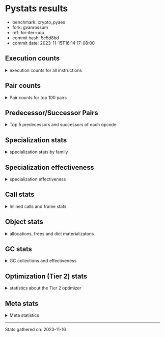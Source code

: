 
# Pystats results

- benchmark: crypto_pyaes
- fork: gvanrossum
- ref: for-iter-uop
- commit hash: 5c5d8bd
- commit date: 2023-11-15T16:14:17-08:00

## Execution counts

<details>
<summary> execution counts for all instructions </summary>

|Name | Count | Self | Cumulative | Miss ratio | 
|---|---:|---:|---:|---:|
| LOAD_FAST | 75,083,400 | 19.1% | 19.1% |  |
| BINARY_OP | 73,712,760 | 18.8% | 37.9% |  |
| BINARY_SUBSCR_LIST_INT | 54,107,240 | 13.8% | 51.7% |  |
| LOAD_CONST | 43,773,780 | 11.2% | 62.9% |  |
| LOAD_FAST_LOAD_FAST | 20,270,040 | 5.2% | 68.0% |  |
| BINARY_OP_ADD_INT | 13,812,160 | 3.5% | 71.6% |  |
| ENTER_EXECUTOR | 12,437,440 | 3.2% | 74.7% |  |
| LOAD_ATTR_NONDESCRIPTOR_WITH_VALUES | 11,978,320 | 3.1% | 77.8% |  |
| LOAD_ATTR_INSTANCE_VALUE | 11,058,080 | 2.8% | 80.6% |  |
| STORE_FAST | 8,991,040 | 2.3% | 82.9% |  |
| STORE_SUBSCR_LIST_INT | 8,527,700 | 2.2% | 85.1% |  |
| LOAD_GLOBAL_MODULE | 5,526,780 | 1.4% | 86.5% |  |
| LOAD_ATTR_METHOD_NO_DICT | 5,061,900 | 1.3% | 87.8% |  |
| PUSH_NULL | 4,142,400 | 1.1% | 88.8% |  |
| FOR_ITER_RANGE | 3,922,040 | 1.0% | 89.8% |  |
| CALL_LIST_APPEND | 3,681,200 | 0.9% | 90.8% |  |
| LOAD_GLOBAL_BUILTIN | 3,222,600 | 0.8% | 91.6% |  |
| RESUME_CHECK | 2,992,340 | 0.8% | 92.4% |  |
| POP_JUMP_IF_FALSE | 2,776,620 | 0.7% | 93.1% |  |
| RETURN_VALUE | 2,762,060 | 0.7% | 93.8% |  |
| CALL_PY_EXACT_ARGS | 2,761,720 | 0.7% | 94.5% |  |
| TO_BOOL | 2,071,460 | 0.5% | 95.0% |  |
| LOAD_ATTR_MODULE | 2,071,380 | 0.5% | 95.5% |  |
| CALL_METHOD_DESCRIPTOR_FAST | 2,070,700 | 0.5% | 96.1% |  |
| CALL_METHOD_DESCRIPTOR_NOARGS | 2,070,700 | 0.5% | 96.6% |  |
| CALL_TYPE_1 | 2,070,700 | 0.5% | 97.1% |  |
| SWAP | 1,159,960 | 0.3% | 97.4% |  |
| GET_ITER | 1,153,960 | 0.3% | 97.7% |  |
| CALL_BUILTIN_CLASS | 1,153,520 | 0.3% | 98.0% |  |
| CALL_LEN | 1,151,280 | 0.3% | 98.3% |  |
| LIST_APPEND | 922,580 | 0.2% | 98.5% |  |
| BUILD_LIST | 922,280 | 0.2% | 98.8% |  |
| COMPARE_OP_INT | 703,780 | 0.2% | 98.9% |  |
| COPY | 465,880 | 0.1% | 99.1% |  |
| BINARY_OP_SUBTRACT_INT | 464,660 | 0.1% | 99.2% |  |
| BINARY_OP_MULTIPLY_INT | 460,740 | 0.1% | 99.3% |  |
| LIST_EXTEND | 460,240 | 0.1% | 99.4% |  |
| POP_TOP | 460,000 | 0.1% | 99.5% |  |
| LOAD_FAST_AND_CLEAR | 231,040 | 0.1% | 99.6% |  |
| STORE_ATTR_INSTANCE_VALUE | 231,040 | 0.1% | 99.6% |  |
| BINARY_SLICE | 230,880 | 0.1% | 99.7% |  |
| RETURN_CONST | 230,720 | 0.1% | 99.8% |  |
| LOAD_ATTR_METHOD_WITH_VALUES | 230,700 | 0.1% | 99.8% |  |
| STORE_FAST_STORE_FAST | 230,560 | 0.1% | 99.9% |  |
| LOAD_ATTR_PROPERTY | 230,060 | 0.1% | 99.9% |  |
| UNPACK_SEQUENCE_LIST | 230,060 | 0.1% | 100.0% |  |
| JUMP_BACKWARD | 5,860 | 0.0% | 100.0% |  |
| CALL | 2,940 | 0.0% | 100.0% |  |
| LOAD_ATTR | 2,560 | 0.0% | 100.0% |  |
| BINARY_SUBSCR | 2,160 | 0.0% | 100.0% |  |
| LOAD_GLOBAL | 1,960 | 0.0% | 100.0% |  |
| EXTENDED_ARG | 1,600 | 0.0% | 100.0% |  |
| JUMP_FORWARD | 1,600 | 0.0% | 100.0% |  |
| FOR_ITER | 1,100 | 0.0% | 100.0% |  |
| COMPARE_OP | 540 | 0.0% | 100.0% |  |
| STORE_FAST_LOAD_FAST | 460 | 0.0% | 100.0% |  |
| UNPACK_SEQUENCE_TWO_TUPLE | 460 | 0.0% | 100.0% |  |
| STORE_SUBSCR | 400 | 0.0% | 100.0% |  |
| BINARY_SUBSCR_TUPLE_INT | 380 | 0.0% | 100.0% |  |
| CALL_BUILTIN_FAST | 380 | 0.0% | 100.0% |  |
| INTERPRETER_EXIT | 360 | 0.0% | 100.0% |  |
| STORE_ATTR | 320 | 0.0% | 100.0% |  |
| RESUME | 300 | 0.0% | 100.0% |  |
| LOAD_DEREF | 240 | 0.0% | 100.0% |  |
| CALL_FUNCTION_EX | 160 | 0.0% | 100.0% |  |
| CONTAINS_OP | 160 | 0.0% | 100.0% |  |
| POP_JUMP_IF_NOT_NONE | 160 | 0.0% | 100.0% |  |
| EXIT_INIT_CHECK | 140 | 0.0% | 100.0% |  |
| BINARY_SUBSCR_DICT | 140 | 0.0% | 100.0% |  |
| CALL_ALLOC_AND_ENTER_INIT | 140 | 0.0% | 100.0% |  |
| CALL_ISINSTANCE | 140 | 0.0% | 100.0% |  |
| TO_BOOL_BOOL | 140 | 0.0% | 100.0% |  |
| NOP | 80 | 0.0% | 100.0% |  |
| CALL_INTRINSIC_1 | 80 | 0.0% | 100.0% |  |
| COPY_FREE_VARS | 80 | 0.0% | 100.0% |  |
| LOAD_FAST_CHECK | 80 | 0.0% | 100.0% |  |
| UNPACK_SEQUENCE | 80 | 0.0% | 100.0% |  |
| BINARY_OP_SUBTRACT_FLOAT | 60 | 0.0% | 100.0% |  |


</details>

## Pair counts

<details>
<summary> Pair counts for top 100 pairs </summary>

|Pair | Count | Self | Cumulative | 
|---|---:|---:|---:|
| LOAD_CONST BINARY_OP | 37,540,080 | 9.6% | 9.6% |
| BINARY_OP BINARY_SUBSCR_LIST_INT | 33,376,940 | 8.5% | 18.1% |
| BINARY_SUBSCR_LIST_INT BINARY_OP | 26,241,240 | 6.7% | 24.8% |
| LOAD_FAST BINARY_SUBSCR_LIST_INT | 18,185,480 | 4.6% | 29.4% |
| BINARY_OP LOAD_FAST | 17,499,640 | 4.5% | 33.9% |
| BINARY_SUBSCR_LIST_INT LOAD_CONST | 14,960,820 | 3.8% | 37.7% |
| BINARY_OP_ADD_INT LOAD_CONST | 13,345,440 | 3.4% | 41.1% |
| LOAD_FAST BINARY_OP_ADD_INT | 13,345,180 | 3.4% | 44.5% |
| BINARY_SUBSCR_LIST_INT LOAD_FAST | 12,671,940 | 3.2% | 47.7% |
| LOAD_FAST LOAD_ATTR_NONDESCRIPTOR_WITH_VALUES | 11,973,880 | 3.1% | 50.8% |
| LOAD_ATTR_NONDESCRIPTOR_WITH_VALUES LOAD_FAST_LOAD_FAST | 11,965,860 | 3.1% | 53.8% |
| LOAD_FAST_LOAD_FAST LOAD_FAST | 11,505,480 | 2.9% | 56.7% |
| LOAD_FAST LOAD_ATTR_INSTANCE_VALUE | 10,367,060 | 2.6% | 59.4% |
| LOAD_ATTR_INSTANCE_VALUE LOAD_FAST | 8,983,860 | 2.3% | 61.7% |
| STORE_SUBSCR_LIST_INT ENTER_EXECUTOR | 8,289,960 | 2.1% | 63.8% |
| BINARY_OP LOAD_FAST_LOAD_FAST | 8,282,880 | 2.1% | 65.9% |
| LOAD_FAST_LOAD_FAST STORE_SUBSCR_LIST_INT | 8,282,840 | 2.1% | 68.0% |
| BINARY_OP LOAD_CONST | 7,600,740 | 1.9% | 70.0% |
| ENTER_EXECUTOR BINARY_OP | 6,213,040 | 1.6% | 71.5% |
| LOAD_ATTR_METHOD_NO_DICT LOAD_FAST | 5,061,900 | 1.3% | 72.8% |
| PUSH_NULL LOAD_FAST | 4,141,600 | 1.1% | 73.9% |
| LOAD_FAST LOAD_CONST | 3,248,820 | 0.8% | 74.7% |
| STORE_FAST LOAD_GLOBAL_MODULE | 3,222,680 | 0.8% | 75.5% |
| LOAD_GLOBAL_BUILTIN LOAD_FAST | 3,222,320 | 0.8% | 76.4% |
| STORE_FAST LOAD_FAST | 2,998,820 | 0.8% | 77.1% |
| BINARY_OP CALL_LIST_APPEND | 2,991,120 | 0.8% | 77.9% |
| LOAD_FAST LOAD_ATTR_METHOD_NO_DICT | 2,991,120 | 0.8% | 78.6% |
| ENTER_EXECUTOR FOR_ITER_RANGE | 2,764,280 | 0.7% | 79.3% |
| CALL_PY_EXACT_ARGS RESUME_CHECK | 2,761,720 | 0.7% | 80.0% |
| CALL_LIST_APPEND LOAD_FAST | 2,760,900 | 0.7% | 80.8% |
| BINARY_OP BINARY_OP | 2,566,480 | 0.7% | 81.4% |
| RESUME_CHECK LOAD_GLOBAL_BUILTIN | 2,301,240 | 0.6% | 82.0% |
| LOAD_ATTR_MODULE PUSH_NULL | 2,071,380 | 0.5% | 82.5% |
| POP_JUMP_IF_FALSE LOAD_FAST | 2,071,280 | 0.5% | 83.0% |
| LOAD_GLOBAL_MODULE LOAD_ATTR_MODULE | 2,071,240 | 0.5% | 83.6% |
| RETURN_VALUE STORE_FAST | 2,071,040 | 0.5% | 84.1% |
| LOAD_FAST CALL_PY_EXACT_ARGS | 2,071,000 | 0.5% | 84.6% |
| TO_BOOL POP_JUMP_IF_FALSE | 2,070,740 | 0.5% | 85.2% |
| LOAD_FAST PUSH_NULL | 2,070,720 | 0.5% | 85.7% |
| LOAD_FAST TO_BOOL | 2,070,720 | 0.5% | 86.2% |
| FOR_ITER_RANGE LOAD_GLOBAL_MODULE | 2,070,720 | 0.5% | 86.7% |
| CALL_METHOD_DESCRIPTOR_FAST STORE_FAST | 2,070,700 | 0.5% | 87.3% |
| CALL_METHOD_DESCRIPTOR_NOARGS RETURN_VALUE | 2,070,700 | 0.5% | 87.8% |
| CALL_TYPE_1 STORE_FAST | 2,070,700 | 0.5% | 88.3% |
| LOAD_FAST CALL_METHOD_DESCRIPTOR_FAST | 2,070,680 | 0.5% | 88.9% |
| LOAD_FAST CALL_METHOD_DESCRIPTOR_NOARGS | 2,070,680 | 0.5% | 89.4% |
| LOAD_FAST CALL_TYPE_1 | 2,070,680 | 0.5% | 89.9% |
| LOAD_GLOBAL_MODULE LOAD_ATTR_METHOD_NO_DICT | 2,070,680 | 0.5% | 90.4% |
| STORE_FAST ENTER_EXECUTOR | 2,070,380 | 0.5% | 91.0% |
| LOAD_CONST BINARY_SUBSCR_LIST_INT | 1,841,400 | 0.5% | 91.4% |
| ENTER_EXECUTOR LOAD_FAST | 1,840,340 | 0.5% | 91.9% |
| FOR_ITER_RANGE STORE_FAST | 1,386,800 | 0.4% | 92.3% |
| CALL_BUILTIN_CLASS GET_ITER | 1,153,460 | 0.3% | 92.6% |
| LOAD_GLOBAL_MODULE LOAD_CONST | 923,120 | 0.2% | 92.8% |
| GET_ITER FOR_ITER_RANGE | 922,880 | 0.2% | 93.0% |
| BINARY_OP LIST_APPEND | 922,180 | 0.2% | 93.3% |
| LOAD_CONST LOAD_CONST | 921,400 | 0.2% | 93.5% |
| LOAD_FAST BINARY_OP | 921,140 | 0.2% | 93.7% |
| LOAD_CONST CALL_BUILTIN_CLASS | 921,120 | 0.2% | 94.0% |
| LIST_APPEND ENTER_EXECUTOR | 920,540 | 0.2% | 94.2% |
| LOAD_ATTR_INSTANCE_VALUE LOAD_CONST | 920,300 | 0.2% | 94.4% |
| CALL_LIST_APPEND ENTER_EXECUTOR | 919,980 | 0.2% | 94.7% |
| COMPARE_OP_INT POP_JUMP_IF_FALSE | 703,640 | 0.2% | 94.8% |
| LOAD_CONST LOAD_FAST | 693,440 | 0.2% | 95.0% |
| CALL_LEN LOAD_CONST | 690,740 | 0.2% | 95.2% |
| LOAD_ATTR_INSTANCE_VALUE CALL_LEN | 690,240 | 0.2% | 95.4% |
| ENTER_EXECUTOR CALL_LIST_APPEND | 690,000 | 0.2% | 95.6% |
| ENTER_EXECUTOR LOAD_ATTR_INSTANCE_VALUE | 690,000 | 0.2% | 95.7% |
| LOAD_CONST BINARY_OP_ADD_INT | 466,680 | 0.1% | 95.8% |
| LOAD_FAST_LOAD_FAST BINARY_SUBSCR_LIST_INT | 465,340 | 0.1% | 96.0% |
| LOAD_CONST BINARY_OP_SUBTRACT_INT | 462,300 | 0.1% | 96.1% |
| LOAD_CONST COMPARE_OP_INT | 461,960 | 0.1% | 96.2% |
| BUILD_LIST LOAD_CONST | 461,080 | 0.1% | 96.3% |
| LOAD_FAST CALL_LEN | 460,800 | 0.1% | 96.4% |
| BINARY_OP_MULTIPLY_INT LOAD_CONST | 460,600 | 0.1% | 96.6% |
| LOAD_FAST BINARY_OP_MULTIPLY_INT | 460,560 | 0.1% | 96.7% |
| RESUME_CHECK LOAD_FAST | 460,420 | 0.1% | 96.8% |
| LOAD_CONST LIST_EXTEND | 460,160 | 0.1% | 96.9% |
| STORE_FAST BUILD_LIST | 460,160 | 0.1% | 97.0% |
| POP_JUMP_IF_FALSE ENTER_EXECUTOR | 234,040 | 0.1% | 97.1% |
| STORE_SUBSCR_LIST_INT LOAD_FAST | 233,860 | 0.1% | 97.1% |
| SWAP SWAP | 233,820 | 0.1% | 97.2% |
| SWAP STORE_SUBSCR_LIST_INT | 233,700 | 0.1% | 97.3% |
| BINARY_OP SWAP | 233,520 | 0.1% | 97.3% |
| COPY COPY | 232,700 | 0.1% | 97.4% |
| COPY BINARY_SUBSCR_LIST_INT | 232,580 | 0.1% | 97.4% |
| LOAD_FAST CALL_BUILTIN_CLASS | 231,880 | 0.1% | 97.5% |
| BINARY_SUBSCR_LIST_INT STORE_FAST | 231,440 | 0.1% | 97.6% |
| LOAD_GLOBAL_MODULE LOAD_FAST | 231,000 | 0.1% | 97.6% |
| GET_ITER LOAD_FAST_AND_CLEAR | 230,880 | 0.1% | 97.7% |
| BUILD_LIST SWAP | 230,880 | 0.1% | 97.7% |
| LOAD_FAST COPY | 230,880 | 0.1% | 97.8% |
| LOAD_FAST_AND_CLEAR SWAP | 230,880 | 0.1% | 97.9% |
| SWAP BUILD_LIST | 230,880 | 0.1% | 97.9% |
| BINARY_OP_ADD_INT BINARY_SLICE | 230,680 | 0.1% | 98.0% |
| SWAP FOR_ITER_RANGE | 230,620 | 0.1% | 98.0% |
| STORE_FAST STORE_FAST | 230,560 | 0.1% | 98.1% |
| LOAD_ATTR_INSTANCE_VALUE LOAD_ATTR_METHOD_WITH_VALUES | 230,480 | 0.1% | 98.1% |
| RETURN_VALUE LOAD_FAST | 230,460 | 0.1% | 98.2% |
| RESUME_CHECK LOAD_GLOBAL_MODULE | 230,400 | 0.1% | 98.3% |


</details>

## Predecessor/Successor Pairs

<details>
<summary> Top 5 predecessors and successors of each opcode </summary>

### BINARY_SLICE

<details>
<summary> Successors and predecessors for BINARY_SLICE </summary>

|Predecessors | Count | Percentage | 
|---|---:|---:|
| BINARY_OP_ADD_INT | 230,680 | 99.9% |
| LOAD_CONST | 160 | 0.1% |
| BINARY_OP | 40 | 0.0% |

|Successors | Count | Percentage | 
|---|---:|---:|
| CALL_PY_EXACT_ARGS | 230,280 | 99.7% |
| CALL_BUILTIN_FAST | 360 | 0.2% |
| LOAD_FAST | 160 | 0.1% |
| CALL | 80 | 0.0% |


</details>

### CACHE

<details>
<summary> Successors and predecessors for CACHE </summary>

|Successors | Count | Percentage | 
|---|---:|---:|
| RESUME_CHECK | 280 | 77.8% |
| RESUME | 80 | 22.2% |


</details>

### BINARY_SUBSCR

<details>
<summary> Successors and predecessors for BINARY_SUBSCR </summary>

|Predecessors | Count | Percentage | 
|---|---:|---:|
| BINARY_OP | 1,040 | 48.1% |
| LOAD_FAST | 400 | 18.5% |
| LOAD_CONST | 240 | 11.1% |
| LOAD_FAST_LOAD_FAST | 240 | 11.1% |
| COPY | 120 | 5.6% |

|Successors | Count | Percentage | 
|---|---:|---:|
| BINARY_SUBSCR_LIST_INT | 1,040 | 48.1% |
| LOAD_FAST | 400 | 18.5% |
| LOAD_CONST | 340 | 15.7% |
| BINARY_OP | 220 | 10.2% |
| STORE_FAST | 80 | 3.7% |


</details>

### EXIT_INIT_CHECK

<details>
<summary> Successors and predecessors for EXIT_INIT_CHECK </summary>

|Predecessors | Count | Percentage | 
|---|---:|---:|
| RETURN_CONST | 140 | 100.0% |

|Successors | Count | Percentage | 
|---|---:|---:|
| RETURN_VALUE | 140 | 100.0% |


</details>

### GET_ITER

<details>
<summary> Successors and predecessors for GET_ITER </summary>

|Predecessors | Count | Percentage | 
|---|---:|---:|
| CALL_BUILTIN_CLASS | 1,153,460 | 100.0% |
| CALL | 420 | 0.0% |
| LOAD_FAST | 80 | 0.0% |

|Successors | Count | Percentage | 
|---|---:|---:|
| FOR_ITER_RANGE | 922,880 | 80.0% |
| LOAD_FAST_AND_CLEAR | 230,880 | 20.0% |
| FOR_ITER | 200 | 0.0% |


</details>

### INTERPRETER_EXIT

<details>
<summary> Successors and predecessors for INTERPRETER_EXIT </summary>

|Predecessors | Count | Percentage | 
|---|---:|---:|
| RETURN_CONST | 340 | 94.4% |
| RETURN_VALUE | 20 | 5.6% |


</details>

### NOP

<details>
<summary> Successors and predecessors for NOP </summary>

|Predecessors | Count | Percentage | 
|---|---:|---:|
| POP_TOP | 80 | 100.0% |

|Successors | Count | Percentage | 
|---|---:|---:|
| LOAD_DEREF | 80 | 100.0% |


</details>

### POP_TOP

<details>
<summary> Successors and predecessors for POP_TOP </summary>

|Predecessors | Count | Percentage | 
|---|---:|---:|
| RETURN_CONST | 230,240 | 50.1% |
| POP_JUMP_IF_FALSE | 229,600 | 49.9% |
| CALL | 160 | 0.0% |

|Successors | Count | Percentage | 
|---|---:|---:|
| LOAD_GLOBAL_BUILTIN | 230,040 | 50.0% |
| RETURN_CONST | 229,600 | 49.9% |
| LOAD_FAST | 220 | 0.0% |
| NOP | 80 | 0.0% |
| LOAD_GLOBAL | 40 | 0.0% |


</details>

### PUSH_NULL

<details>
<summary> Successors and predecessors for PUSH_NULL </summary>

|Predecessors | Count | Percentage | 
|---|---:|---:|
| LOAD_ATTR_MODULE | 2,071,380 | 50.0% |
| LOAD_FAST | 2,070,720 | 50.0% |
| LOAD_DEREF | 160 | 0.0% |
| LOAD_ATTR | 140 | 0.0% |

|Successors | Count | Percentage | 
|---|---:|---:|
| LOAD_FAST | 4,141,600 | 100.0% |
| LOAD_CONST | 400 | 0.0% |
| CALL | 240 | 0.0% |
| LOAD_GLOBAL | 80 | 0.0% |
| LOAD_GLOBAL_MODULE | 80 | 0.0% |


</details>

### RETURN_VALUE

<details>
<summary> Successors and predecessors for RETURN_VALUE </summary>

|Predecessors | Count | Percentage | 
|---|---:|---:|
| CALL_METHOD_DESCRIPTOR_NOARGS | 2,070,700 | 75.0% |
| BINARY_OP | 230,320 | 8.3% |
| LOAD_FAST | 230,320 | 8.3% |
| LOAD_ATTR_INSTANCE_VALUE | 230,060 | 8.3% |
| RETURN_VALUE | 320 | 0.0% |

|Successors | Count | Percentage | 
|---|---:|---:|
| STORE_FAST | 2,071,040 | 75.0% |
| LOAD_FAST | 230,460 | 8.3% |
| BINARY_OP | 230,080 | 8.3% |
| CALL_PY_EXACT_ARGS | 230,040 | 8.3% |
| RETURN_VALUE | 320 | 0.0% |


</details>

### STORE_SUBSCR

<details>
<summary> Successors and predecessors for STORE_SUBSCR </summary>

|Predecessors | Count | Percentage | 
|---|---:|---:|
| BINARY_OP | 160 | 40.0% |
| SWAP | 120 | 30.0% |
| LOAD_FAST | 80 | 20.0% |
| LOAD_FAST_LOAD_FAST | 40 | 10.0% |

|Successors | Count | Percentage | 
|---|---:|---:|
| STORE_SUBSCR_LIST_INT | 200 | 50.0% |
| JUMP_BACKWARD | 100 | 25.0% |
| LOAD_FAST | 60 | 15.0% |
| LOAD_FAST_LOAD_FAST | 40 | 10.0% |


</details>

### TO_BOOL

<details>
<summary> Successors and predecessors for TO_BOOL </summary>

|Predecessors | Count | Percentage | 
|---|---:|---:|
| LOAD_FAST | 2,070,720 | 100.0% |
| TO_BOOL | 700 | 0.0% |
| CALL | 20 | 0.0% |
| CALL_ISINSTANCE | 20 | 0.0% |

|Successors | Count | Percentage | 
|---|---:|---:|
| POP_JUMP_IF_FALSE | 2,070,740 | 100.0% |
| TO_BOOL | 700 | 0.0% |
| TO_BOOL_BOOL | 20 | 0.0% |


</details>

### BINARY_OP

<details>
<summary> Successors and predecessors for BINARY_OP </summary>

|Predecessors | Count | Percentage | 
|---|---:|---:|
| LOAD_CONST | 37,540,080 | 50.9% |
| BINARY_SUBSCR_LIST_INT | 26,241,240 | 35.6% |
| ENTER_EXECUTOR | 6,213,040 | 8.4% |
| BINARY_OP | 2,566,480 | 3.5% |
| LOAD_FAST | 921,140 | 1.2% |

|Successors | Count | Percentage | 
|---|---:|---:|
| BINARY_SUBSCR_LIST_INT | 33,376,940 | 45.3% |
| LOAD_FAST | 17,499,640 | 23.7% |
| LOAD_FAST_LOAD_FAST | 8,282,880 | 11.2% |
| LOAD_CONST | 7,600,740 | 10.3% |
| CALL_LIST_APPEND | 2,991,120 | 4.1% |


</details>

### BUILD_LIST

<details>
<summary> Successors and predecessors for BUILD_LIST </summary>

|Predecessors | Count | Percentage | 
|---|---:|---:|
| STORE_FAST | 460,160 | 49.9% |
| SWAP | 230,880 | 25.0% |
| FOR_ITER_RANGE | 230,080 | 24.9% |
| LOAD_CONST | 920 | 0.1% |
| STORE_ATTR_INSTANCE_VALUE | 140 | 0.0% |

|Successors | Count | Percentage | 
|---|---:|---:|
| LOAD_CONST | 461,080 | 50.0% |
| SWAP | 230,880 | 25.0% |
| STORE_FAST | 230,080 | 24.9% |
| LOAD_FAST | 160 | 0.0% |
| LOAD_DEREF | 80 | 0.0% |


</details>

### CALL

<details>
<summary> Successors and predecessors for CALL </summary>

|Predecessors | Count | Percentage | 
|---|---:|---:|
| LOAD_FAST | 1,040 | 35.4% |
| LOAD_CONST | 280 | 9.5% |
| LOAD_GLOBAL_MODULE | 280 | 9.5% |
| PUSH_NULL | 240 | 8.2% |
| CALL | 220 | 7.5% |

|Successors | Count | Percentage | 
|---|---:|---:|
| STORE_FAST | 460 | 15.6% |
| GET_ITER | 420 | 14.3% |
| CALL_BUILTIN_CLASS | 280 | 9.5% |
| CALL_LEN | 240 | 8.2% |
| CALL | 220 | 7.5% |


</details>

### CALL_FUNCTION_EX

<details>
<summary> Successors and predecessors for CALL_FUNCTION_EX </summary>

|Predecessors | Count | Percentage | 
|---|---:|---:|
| CALL_INTRINSIC_1 | 80 | 50.0% |
| LOAD_FAST | 80 | 50.0% |

|Successors | Count | Percentage | 
|---|---:|---:|
| COPY_FREE_VARS | 80 | 50.0% |
| RESUME_CHECK | 60 | 37.5% |
| RESUME | 20 | 12.5% |


</details>

### CALL_INTRINSIC_1

<details>
<summary> Successors and predecessors for CALL_INTRINSIC_1 </summary>

|Predecessors | Count | Percentage | 
|---|---:|---:|
| LIST_EXTEND | 80 | 100.0% |

|Successors | Count | Percentage | 
|---|---:|---:|
| CALL_FUNCTION_EX | 80 | 100.0% |


</details>

### COMPARE_OP

<details>
<summary> Successors and predecessors for COMPARE_OP </summary>

|Predecessors | Count | Percentage | 
|---|---:|---:|
| LOAD_FAST_LOAD_FAST | 240 | 44.4% |
| LOAD_CONST | 120 | 22.2% |
| LOAD_GLOBAL_MODULE | 60 | 11.1% |
| CALL | 40 | 7.4% |
| CALL_LEN | 40 | 7.4% |

|Successors | Count | Percentage | 
|---|---:|---:|
| POP_JUMP_IF_FALSE | 280 | 51.9% |
| COMPARE_OP_INT | 220 | 40.7% |
| COMPARE_OP | 20 | 3.7% |
| EXTENDED_ARG | 20 | 3.7% |


</details>

### CONTAINS_OP

<details>
<summary> Successors and predecessors for CONTAINS_OP </summary>

|Predecessors | Count | Percentage | 
|---|---:|---:|
| LOAD_CONST | 160 | 100.0% |

|Successors | Count | Percentage | 
|---|---:|---:|
| POP_JUMP_IF_FALSE | 160 | 100.0% |


</details>

### COPY

<details>
<summary> Successors and predecessors for COPY </summary>

|Predecessors | Count | Percentage | 
|---|---:|---:|
| COPY | 232,700 | 49.9% |
| LOAD_FAST | 230,880 | 49.6% |
| LOAD_FAST_LOAD_FAST | 1,820 | 0.4% |
| LOAD_CONST | 480 | 0.1% |

|Successors | Count | Percentage | 
|---|---:|---:|
| COPY | 232,700 | 49.9% |
| BINARY_SUBSCR_LIST_INT | 232,580 | 49.9% |
| LOAD_ATTR_INSTANCE_VALUE | 440 | 0.1% |
| BINARY_SUBSCR | 120 | 0.0% |
| LOAD_ATTR | 40 | 0.0% |


</details>

### COPY_FREE_VARS

<details>
<summary> Successors and predecessors for COPY_FREE_VARS </summary>

|Predecessors | Count | Percentage | 
|---|---:|---:|
| CALL_FUNCTION_EX | 80 | 100.0% |

|Successors | Count | Percentage | 
|---|---:|---:|
| RESUME_CHECK | 60 | 75.0% |
| RESUME | 20 | 25.0% |


</details>

### ENTER_EXECUTOR

<details>
<summary> Successors and predecessors for ENTER_EXECUTOR </summary>

|Predecessors | Count | Percentage | 
|---|---:|---:|
| STORE_SUBSCR_LIST_INT | 8,289,960 | 66.7% |
| STORE_FAST | 2,070,380 | 16.6% |
| LIST_APPEND | 920,540 | 7.4% |
| CALL_LIST_APPEND | 919,980 | 7.4% |
| POP_JUMP_IF_FALSE | 234,040 | 1.9% |

|Successors | Count | Percentage | 
|---|---:|---:|
| BINARY_OP | 6,213,040 | 50.0% |
| FOR_ITER_RANGE | 2,764,280 | 22.2% |
| LOAD_FAST | 1,840,340 | 14.8% |
| CALL_LIST_APPEND | 690,000 | 5.5% |
| LOAD_ATTR_INSTANCE_VALUE | 690,000 | 5.5% |


</details>

### EXTENDED_ARG

<details>
<summary> Successors and predecessors for EXTENDED_ARG </summary>

|Predecessors | Count | Percentage | 
|---|---:|---:|
| POP_JUMP_IF_FALSE | 1,440 | 90.0% |
| COMPARE_OP_INT | 140 | 8.8% |
| COMPARE_OP | 20 | 1.2% |

|Successors | Count | Percentage | 
|---|---:|---:|
| ENTER_EXECUTOR | 1,100 | 68.8% |
| JUMP_BACKWARD | 340 | 21.2% |
| POP_JUMP_IF_FALSE | 160 | 10.0% |


</details>

### FOR_ITER

<details>
<summary> Successors and predecessors for FOR_ITER </summary>

|Predecessors | Count | Percentage | 
|---|---:|---:|
| JUMP_BACKWARD | 580 | 52.7% |
| SWAP | 260 | 23.6% |
| GET_ITER | 200 | 18.2% |
| FOR_ITER | 60 | 5.5% |

|Successors | Count | Percentage | 
|---|---:|---:|
| UNPACK_SEQUENCE_TWO_TUPLE | 440 | 40.0% |
| FOR_ITER_RANGE | 280 | 25.5% |
| STORE_FAST | 260 | 23.6% |
| FOR_ITER | 60 | 5.5% |
| UNPACK_SEQUENCE | 40 | 3.6% |


</details>

### JUMP_BACKWARD

<details>
<summary> Successors and predecessors for JUMP_BACKWARD </summary>

|Predecessors | Count | Percentage | 
|---|---:|---:|
| LIST_APPEND | 2,040 | 34.8% |
| STORE_SUBSCR_LIST_INT | 1,600 | 27.3% |
| POP_JUMP_IF_FALSE | 680 | 11.6% |
| STORE_FAST | 420 | 7.2% |
| EXTENDED_ARG | 340 | 5.8% |

|Successors | Count | Percentage | 
|---|---:|---:|
| FOR_ITER_RANGE | 3,980 | 67.9% |
| LOAD_FAST_LOAD_FAST | 640 | 10.9% |
| FOR_ITER | 580 | 9.9% |
| ENTER_EXECUTOR | 340 | 5.8% |
| LOAD_FAST | 320 | 5.5% |


</details>

### JUMP_FORWARD

<details>
<summary> Successors and predecessors for JUMP_FORWARD </summary>

|Predecessors | Count | Percentage | 
|---|---:|---:|
| FOR_ITER_RANGE | 1,600 | 100.0% |

|Successors | Count | Percentage | 
|---|---:|---:|
| LOAD_CONST | 1,600 | 100.0% |


</details>

### LIST_APPEND

<details>
<summary> Successors and predecessors for LIST_APPEND </summary>

|Predecessors | Count | Percentage | 
|---|---:|---:|
| BINARY_OP | 922,180 | 100.0% |
| BINARY_SUBSCR_TUPLE_INT | 380 | 0.0% |
| BINARY_SUBSCR | 20 | 0.0% |

|Successors | Count | Percentage | 
|---|---:|---:|
| ENTER_EXECUTOR | 920,540 | 99.8% |
| JUMP_BACKWARD | 2,040 | 0.2% |


</details>

### LIST_EXTEND

<details>
<summary> Successors and predecessors for LIST_EXTEND </summary>

|Predecessors | Count | Percentage | 
|---|---:|---:|
| LOAD_CONST | 460,160 | 100.0% |
| LOAD_DEREF | 80 | 0.0% |

|Successors | Count | Percentage | 
|---|---:|---:|
| STORE_FAST | 230,080 | 50.0% |
| UNPACK_SEQUENCE_LIST | 230,040 | 50.0% |
| CALL_INTRINSIC_1 | 80 | 0.0% |
| UNPACK_SEQUENCE | 40 | 0.0% |


</details>

### LOAD_ATTR

<details>
<summary> Successors and predecessors for LOAD_ATTR </summary>

|Predecessors | Count | Percentage | 
|---|---:|---:|
| LOAD_FAST | 1,840 | 71.9% |
| LOAD_GLOBAL_MODULE | 300 | 11.7% |
| LOAD_GLOBAL | 180 | 7.0% |
| LOAD_ATTR | 100 | 3.9% |
| LOAD_ATTR_INSTANCE_VALUE | 60 | 2.3% |

|Successors | Count | Percentage | 
|---|---:|---:|
| LOAD_FAST | 540 | 21.1% |
| LOAD_ATTR_INSTANCE_VALUE | 460 | 18.0% |
| LOAD_FAST_LOAD_FAST | 360 | 14.1% |
| LOAD_ATTR_NONDESCRIPTOR_WITH_VALUES | 360 | 14.1% |
| PUSH_NULL | 140 | 5.5% |


</details>

### LOAD_CONST

<details>
<summary> Successors and predecessors for LOAD_CONST </summary>

|Predecessors | Count | Percentage | 
|---|---:|---:|
| BINARY_SUBSCR_LIST_INT | 14,960,820 | 34.2% |
| BINARY_OP_ADD_INT | 13,345,440 | 30.5% |
| BINARY_OP | 7,600,740 | 17.4% |
| LOAD_FAST | 3,248,820 | 7.4% |
| LOAD_GLOBAL_MODULE | 923,120 | 2.1% |

|Successors | Count | Percentage | 
|---|---:|---:|
| BINARY_OP | 37,540,080 | 85.8% |
| BINARY_SUBSCR_LIST_INT | 1,841,400 | 4.2% |
| LOAD_CONST | 921,400 | 2.1% |
| CALL_BUILTIN_CLASS | 921,120 | 2.1% |
| LOAD_FAST | 693,440 | 1.6% |


</details>

### LOAD_DEREF

<details>
<summary> Successors and predecessors for LOAD_DEREF </summary>

|Predecessors | Count | Percentage | 
|---|---:|---:|
| NOP | 80 | 33.3% |
| BUILD_LIST | 80 | 33.3% |
| RESUME_CHECK | 60 | 25.0% |
| RESUME | 20 | 8.3% |

|Successors | Count | Percentage | 
|---|---:|---:|
| PUSH_NULL | 160 | 66.7% |
| LIST_EXTEND | 80 | 33.3% |


</details>

### LOAD_FAST

<details>
<summary> Successors and predecessors for LOAD_FAST </summary>

|Predecessors | Count | Percentage | 
|---|---:|---:|
| BINARY_OP | 17,499,640 | 23.3% |
| BINARY_SUBSCR_LIST_INT | 12,671,940 | 16.9% |
| LOAD_FAST_LOAD_FAST | 11,505,480 | 15.3% |
| LOAD_ATTR_INSTANCE_VALUE | 8,983,860 | 12.0% |
| LOAD_ATTR_METHOD_NO_DICT | 5,061,900 | 6.7% |

|Successors | Count | Percentage | 
|---|---:|---:|
| BINARY_SUBSCR_LIST_INT | 18,185,480 | 24.2% |
| BINARY_OP_ADD_INT | 13,345,180 | 17.8% |
| LOAD_ATTR_NONDESCRIPTOR_WITH_VALUES | 11,973,880 | 15.9% |
| LOAD_ATTR_INSTANCE_VALUE | 10,367,060 | 13.8% |
| LOAD_CONST | 3,248,820 | 4.3% |


</details>

### LOAD_FAST_AND_CLEAR

<details>
<summary> Successors and predecessors for LOAD_FAST_AND_CLEAR </summary>

|Predecessors | Count | Percentage | 
|---|---:|---:|
| GET_ITER | 230,880 | 99.9% |
| LOAD_FAST_AND_CLEAR | 160 | 0.1% |

|Successors | Count | Percentage | 
|---|---:|---:|
| SWAP | 230,880 | 99.9% |
| LOAD_FAST_AND_CLEAR | 160 | 0.1% |


</details>

### LOAD_FAST_CHECK

<details>
<summary> Successors and predecessors for LOAD_FAST_CHECK </summary>

|Predecessors | Count | Percentage | 
|---|---:|---:|
| STORE_FAST | 80 | 100.0% |

|Successors | Count | Percentage | 
|---|---:|---:|
| LOAD_GLOBAL | 40 | 50.0% |
| LOAD_GLOBAL_MODULE | 40 | 50.0% |


</details>

### LOAD_FAST_LOAD_FAST

<details>
<summary> Successors and predecessors for LOAD_FAST_LOAD_FAST </summary>

|Predecessors | Count | Percentage | 
|---|---:|---:|
| LOAD_ATTR_NONDESCRIPTOR_WITH_VALUES | 11,965,860 | 59.0% |
| BINARY_OP | 8,282,880 | 40.9% |
| POP_JUMP_IF_FALSE | 6,780 | 0.0% |
| STORE_FAST | 6,060 | 0.0% |
| LOAD_ATTR_INSTANCE_VALUE | 2,280 | 0.0% |

|Successors | Count | Percentage | 
|---|---:|---:|
| LOAD_FAST | 11,505,480 | 56.8% |
| STORE_SUBSCR_LIST_INT | 8,282,840 | 40.9% |
| BINARY_SUBSCR_LIST_INT | 465,340 | 2.3% |
| COMPARE_OP_INT | 8,460 | 0.0% |
| LOAD_CONST | 4,620 | 0.0% |


</details>

### LOAD_GLOBAL

<details>
<summary> Successors and predecessors for LOAD_GLOBAL </summary>

|Predecessors | Count | Percentage | 
|---|---:|---:|
| STORE_FAST | 640 | 32.7% |
| RESUME | 220 | 11.2% |
| RESUME_CHECK | 220 | 11.2% |
| POP_JUMP_IF_FALSE | 160 | 8.2% |
| PUSH_NULL | 80 | 4.1% |

|Successors | Count | Percentage | 
|---|---:|---:|
| LOAD_GLOBAL_MODULE | 620 | 31.6% |
| LOAD_FAST | 440 | 22.4% |
| LOAD_GLOBAL_BUILTIN | 360 | 18.4% |
| LOAD_CONST | 200 | 10.2% |
| LOAD_ATTR | 180 | 9.2% |


</details>

### POP_JUMP_IF_FALSE

<details>
<summary> Successors and predecessors for POP_JUMP_IF_FALSE </summary>

|Predecessors | Count | Percentage | 
|---|---:|---:|
| TO_BOOL | 2,070,740 | 74.6% |
| COMPARE_OP_INT | 703,640 | 25.3% |
| ENTER_EXECUTOR | 1,500 | 0.1% |
| COMPARE_OP | 280 | 0.0% |
| CONTAINS_OP | 160 | 0.0% |

|Successors | Count | Percentage | 
|---|---:|---:|
| LOAD_FAST | 2,071,280 | 74.6% |
| ENTER_EXECUTOR | 234,040 | 8.4% |
| LOAD_GLOBAL_BUILTIN | 230,040 | 8.3% |
| POP_TOP | 229,600 | 8.3% |
| LOAD_FAST_LOAD_FAST | 6,780 | 0.2% |


</details>

### POP_JUMP_IF_NOT_NONE

<details>
<summary> Successors and predecessors for POP_JUMP_IF_NOT_NONE </summary>

|Predecessors | Count | Percentage | 
|---|---:|---:|
| LOAD_FAST | 160 | 100.0% |

|Successors | Count | Percentage | 
|---|---:|---:|
| LOAD_GLOBAL_MODULE | 120 | 75.0% |
| LOAD_GLOBAL | 40 | 25.0% |


</details>

### RETURN_CONST

<details>
<summary> Successors and predecessors for RETURN_CONST </summary>

|Predecessors | Count | Percentage | 
|---|---:|---:|
| POP_TOP | 229,600 | 99.5% |
| ENTER_EXECUTOR | 480 | 0.2% |
| STORE_ATTR_INSTANCE_VALUE | 420 | 0.2% |
| FOR_ITER_RANGE | 160 | 0.1% |
| STORE_ATTR | 60 | 0.0% |

|Successors | Count | Percentage | 
|---|---:|---:|
| POP_TOP | 230,240 | 99.8% |
| INTERPRETER_EXIT | 340 | 0.1% |
| EXIT_INIT_CHECK | 140 | 0.1% |


</details>

### STORE_ATTR

<details>
<summary> Successors and predecessors for STORE_ATTR </summary>

|Predecessors | Count | Percentage | 
|---|---:|---:|
| LOAD_FAST | 240 | 75.0% |
| LOAD_FAST_LOAD_FAST | 40 | 12.5% |
| SWAP | 40 | 12.5% |

|Successors | Count | Percentage | 
|---|---:|---:|
| STORE_ATTR_INSTANCE_VALUE | 160 | 50.0% |
| RETURN_CONST | 60 | 18.8% |
| LOAD_FAST | 40 | 12.5% |
| LOAD_GLOBAL | 40 | 12.5% |
| BUILD_LIST | 20 | 6.2% |


</details>

### STORE_FAST

<details>
<summary> Successors and predecessors for STORE_FAST </summary>

|Predecessors | Count | Percentage | 
|---|---:|---:|
| RETURN_VALUE | 2,071,040 | 23.0% |
| CALL_METHOD_DESCRIPTOR_FAST | 2,070,700 | 23.0% |
| CALL_TYPE_1 | 2,070,700 | 23.0% |
| FOR_ITER_RANGE | 1,386,800 | 15.4% |
| BINARY_SUBSCR_LIST_INT | 231,440 | 2.6% |

|Successors | Count | Percentage | 
|---|---:|---:|
| LOAD_GLOBAL_MODULE | 3,222,680 | 35.8% |
| LOAD_FAST | 2,998,820 | 33.4% |
| ENTER_EXECUTOR | 2,070,380 | 23.0% |
| BUILD_LIST | 460,160 | 5.1% |
| STORE_FAST | 230,560 | 2.6% |


</details>

### STORE_FAST_LOAD_FAST

<details>
<summary> Successors and predecessors for STORE_FAST_LOAD_FAST </summary>

|Predecessors | Count | Percentage | 
|---|---:|---:|
| FOR_ITER_RANGE | 440 | 95.7% |
| FOR_ITER | 20 | 4.3% |

|Successors | Count | Percentage | 
|---|---:|---:|
| LOAD_FAST | 460 | 100.0% |


</details>

### STORE_FAST_STORE_FAST

<details>
<summary> Successors and predecessors for STORE_FAST_STORE_FAST </summary>

|Predecessors | Count | Percentage | 
|---|---:|---:|
| UNPACK_SEQUENCE_LIST | 230,060 | 99.8% |
| UNPACK_SEQUENCE_TWO_TUPLE | 460 | 0.2% |
| UNPACK_SEQUENCE | 40 | 0.0% |

|Successors | Count | Percentage | 
|---|---:|---:|
| STORE_FAST | 230,080 | 99.8% |
| LOAD_FAST_LOAD_FAST | 480 | 0.2% |


</details>

### SWAP

<details>
<summary> Successors and predecessors for SWAP </summary>

|Predecessors | Count | Percentage | 
|---|---:|---:|
| SWAP | 233,820 | 20.2% |
| BINARY_OP | 233,520 | 20.1% |
| BUILD_LIST | 230,880 | 19.9% |
| LOAD_FAST_AND_CLEAR | 230,880 | 19.9% |
| BINARY_OP_ADD_INT | 230,380 | 19.9% |

|Successors | Count | Percentage | 
|---|---:|---:|
| SWAP | 233,820 | 20.2% |
| STORE_SUBSCR_LIST_INT | 233,700 | 20.1% |
| BUILD_LIST | 230,880 | 19.9% |
| FOR_ITER_RANGE | 230,620 | 19.9% |
| STORE_ATTR_INSTANCE_VALUE | 230,040 | 19.8% |


</details>

### UNPACK_SEQUENCE

<details>
<summary> Successors and predecessors for UNPACK_SEQUENCE </summary>

|Predecessors | Count | Percentage | 
|---|---:|---:|
| FOR_ITER | 40 | 50.0% |
| LIST_EXTEND | 40 | 50.0% |

|Successors | Count | Percentage | 
|---|---:|---:|
| STORE_FAST_STORE_FAST | 40 | 50.0% |
| UNPACK_SEQUENCE_LIST | 20 | 25.0% |
| UNPACK_SEQUENCE_TWO_TUPLE | 20 | 25.0% |


</details>

### RESUME

<details>
<summary> Successors and predecessors for RESUME </summary>

|Predecessors | Count | Percentage | 
|---|---:|---:|
| CALL | 180 | 60.0% |
| CACHE | 80 | 26.7% |
| CALL_FUNCTION_EX | 20 | 6.7% |
| COPY_FREE_VARS | 20 | 6.7% |

|Successors | Count | Percentage | 
|---|---:|---:|
| LOAD_GLOBAL | 220 | 73.3% |
| LOAD_FAST | 60 | 20.0% |
| LOAD_DEREF | 20 | 6.7% |


</details>

### BINARY_OP_ADD_INT

<details>
<summary> Successors and predecessors for BINARY_OP_ADD_INT </summary>

|Predecessors | Count | Percentage | 
|---|---:|---:|
| LOAD_FAST | 13,345,180 | 96.6% |
| LOAD_CONST | 466,680 | 3.4% |
| BINARY_OP | 300 | 0.0% |

|Successors | Count | Percentage | 
|---|---:|---:|
| LOAD_CONST | 13,345,440 | 96.6% |
| BINARY_SLICE | 230,680 | 1.7% |
| SWAP | 230,380 | 1.7% |
| STORE_FAST | 5,380 | 0.0% |
| CALL_BUILTIN_CLASS | 240 | 0.0% |


</details>

### BINARY_OP_MULTIPLY_INT

<details>
<summary> Successors and predecessors for BINARY_OP_MULTIPLY_INT </summary>

|Predecessors | Count | Percentage | 
|---|---:|---:|
| LOAD_FAST | 460,560 | 100.0% |
| LOAD_CONST | 120 | 0.0% |
| BINARY_OP | 60 | 0.0% |

|Successors | Count | Percentage | 
|---|---:|---:|
| LOAD_CONST | 460,600 | 100.0% |
| STORE_FAST | 140 | 0.0% |


</details>

### BINARY_OP_SUBTRACT_FLOAT

<details>
<summary> Successors and predecessors for BINARY_OP_SUBTRACT_FLOAT </summary>

|Predecessors | Count | Percentage | 
|---|---:|---:|
| LOAD_FAST | 40 | 66.7% |
| BINARY_OP | 20 | 33.3% |

|Successors | Count | Percentage | 
|---|---:|---:|
| STORE_FAST | 60 | 100.0% |


</details>

### BINARY_OP_SUBTRACT_INT

<details>
<summary> Successors and predecessors for BINARY_OP_SUBTRACT_INT </summary>

|Predecessors | Count | Percentage | 
|---|---:|---:|
| LOAD_CONST | 462,300 | 99.5% |
| BINARY_OP | 2,360 | 0.5% |

|Successors | Count | Percentage | 
|---|---:|---:|
| LOAD_CONST | 230,060 | 49.5% |
| STORE_FAST | 230,060 | 49.5% |
| BINARY_SUBSCR_LIST_INT | 4,460 | 1.0% |
| BINARY_SUBSCR | 80 | 0.0% |


</details>

### BINARY_SUBSCR_DICT

<details>
<summary> Successors and predecessors for BINARY_SUBSCR_DICT </summary>

|Predecessors | Count | Percentage | 
|---|---:|---:|
| CALL_LEN | 120 | 85.7% |
| BINARY_SUBSCR | 20 | 14.3% |

|Successors | Count | Percentage | 
|---|---:|---:|
| STORE_FAST | 140 | 100.0% |


</details>

### BINARY_SUBSCR_LIST_INT

<details>
<summary> Successors and predecessors for BINARY_SUBSCR_LIST_INT </summary>

|Predecessors | Count | Percentage | 
|---|---:|---:|
| BINARY_OP | 33,376,940 | 61.7% |
| LOAD_FAST | 18,185,480 | 33.6% |
| LOAD_CONST | 1,841,400 | 3.4% |
| LOAD_FAST_LOAD_FAST | 465,340 | 0.9% |
| COPY | 232,580 | 0.4% |

|Successors | Count | Percentage | 
|---|---:|---:|
| BINARY_OP | 26,241,240 | 48.5% |
| LOAD_CONST | 14,960,820 | 27.7% |
| LOAD_FAST | 12,671,940 | 23.4% |
| STORE_FAST | 231,440 | 0.4% |
| LOAD_FAST_LOAD_FAST | 1,800 | 0.0% |


</details>

### BINARY_SUBSCR_TUPLE_INT

<details>
<summary> Successors and predecessors for BINARY_SUBSCR_TUPLE_INT </summary>

|Predecessors | Count | Percentage | 
|---|---:|---:|
| LOAD_CONST | 360 | 94.7% |
| BINARY_SUBSCR | 20 | 5.3% |

|Successors | Count | Percentage | 
|---|---:|---:|
| LIST_APPEND | 380 | 100.0% |


</details>

### CALL_ALLOC_AND_ENTER_INIT

<details>
<summary> Successors and predecessors for CALL_ALLOC_AND_ENTER_INIT </summary>

|Predecessors | Count | Percentage | 
|---|---:|---:|
| LOAD_FAST | 120 | 85.7% |
| CALL | 20 | 14.3% |

|Successors | Count | Percentage | 
|---|---:|---:|
| RESUME_CHECK | 140 | 100.0% |


</details>

### CALL_BUILTIN_CLASS

<details>
<summary> Successors and predecessors for CALL_BUILTIN_CLASS </summary>

|Predecessors | Count | Percentage | 
|---|---:|---:|
| LOAD_CONST | 921,120 | 79.9% |
| LOAD_FAST | 231,880 | 20.1% |
| CALL | 280 | 0.0% |
| BINARY_OP_ADD_INT | 240 | 0.0% |

|Successors | Count | Percentage | 
|---|---:|---:|
| GET_ITER | 1,153,460 | 100.0% |
| STORE_FAST | 60 | 0.0% |


</details>

### CALL_BUILTIN_FAST

<details>
<summary> Successors and predecessors for CALL_BUILTIN_FAST </summary>

|Predecessors | Count | Percentage | 
|---|---:|---:|
| BINARY_SLICE | 360 | 94.7% |
| CALL | 20 | 5.3% |

|Successors | Count | Percentage | 
|---|---:|---:|
| LOAD_CONST | 380 | 100.0% |


</details>

### CALL_ISINSTANCE

<details>
<summary> Successors and predecessors for CALL_ISINSTANCE </summary>

|Predecessors | Count | Percentage | 
|---|---:|---:|
| LOAD_GLOBAL_BUILTIN | 120 | 85.7% |
| CALL | 20 | 14.3% |

|Successors | Count | Percentage | 
|---|---:|---:|
| TO_BOOL_BOOL | 120 | 85.7% |
| TO_BOOL | 20 | 14.3% |


</details>

### CALL_LEN

<details>
<summary> Successors and predecessors for CALL_LEN </summary>

|Predecessors | Count | Percentage | 
|---|---:|---:|
| LOAD_ATTR_INSTANCE_VALUE | 690,240 | 60.0% |
| LOAD_FAST | 460,800 | 40.0% |
| CALL | 240 | 0.0% |

|Successors | Count | Percentage | 
|---|---:|---:|
| LOAD_CONST | 690,740 | 60.0% |
| COMPARE_OP_INT | 230,160 | 20.0% |
| LOAD_GLOBAL_BUILTIN | 230,160 | 20.0% |
| BINARY_SUBSCR_DICT | 120 | 0.0% |
| COMPARE_OP | 40 | 0.0% |


</details>

### CALL_LIST_APPEND

<details>
<summary> Successors and predecessors for CALL_LIST_APPEND </summary>

|Predecessors | Count | Percentage | 
|---|---:|---:|
| BINARY_OP | 2,991,120 | 81.3% |
| ENTER_EXECUTOR | 690,000 | 18.7% |
| CALL | 80 | 0.0% |

|Successors | Count | Percentage | 
|---|---:|---:|
| LOAD_FAST | 2,760,900 | 75.0% |
| ENTER_EXECUTOR | 919,980 | 25.0% |
| JUMP_BACKWARD | 320 | 0.0% |


</details>

### CALL_METHOD_DESCRIPTOR_FAST

<details>
<summary> Successors and predecessors for CALL_METHOD_DESCRIPTOR_FAST </summary>

|Predecessors | Count | Percentage | 
|---|---:|---:|
| LOAD_FAST | 2,070,680 | 100.0% |
| CALL | 20 | 0.0% |

|Successors | Count | Percentage | 
|---|---:|---:|
| STORE_FAST | 2,070,700 | 100.0% |


</details>

### CALL_METHOD_DESCRIPTOR_NOARGS

<details>
<summary> Successors and predecessors for CALL_METHOD_DESCRIPTOR_NOARGS </summary>

|Predecessors | Count | Percentage | 
|---|---:|---:|
| LOAD_FAST | 2,070,680 | 100.0% |
| CALL | 20 | 0.0% |

|Successors | Count | Percentage | 
|---|---:|---:|
| RETURN_VALUE | 2,070,700 | 100.0% |


</details>

### CALL_PY_EXACT_ARGS

<details>
<summary> Successors and predecessors for CALL_PY_EXACT_ARGS </summary>

|Predecessors | Count | Percentage | 
|---|---:|---:|
| LOAD_FAST | 2,071,000 | 75.0% |
| BINARY_SLICE | 230,280 | 8.3% |
| RETURN_VALUE | 230,040 | 8.3% |
| LOAD_ATTR_METHOD_WITH_VALUES | 230,040 | 8.3% |
| CALL | 200 | 0.0% |

|Successors | Count | Percentage | 
|---|---:|---:|
| RESUME_CHECK | 2,761,720 | 100.0% |


</details>

### CALL_TYPE_1

<details>
<summary> Successors and predecessors for CALL_TYPE_1 </summary>

|Predecessors | Count | Percentage | 
|---|---:|---:|
| LOAD_FAST | 2,070,680 | 100.0% |
| CALL | 20 | 0.0% |

|Successors | Count | Percentage | 
|---|---:|---:|
| STORE_FAST | 2,070,700 | 100.0% |


</details>

### COMPARE_OP_INT

<details>
<summary> Successors and predecessors for COMPARE_OP_INT </summary>

|Predecessors | Count | Percentage | 
|---|---:|---:|
| LOAD_CONST | 461,960 | 65.6% |
| CALL_LEN | 230,160 | 32.7% |
| LOAD_FAST_LOAD_FAST | 8,460 | 1.2% |
| ENTER_EXECUTOR | 2,980 | 0.4% |
| COMPARE_OP | 220 | 0.0% |

|Successors | Count | Percentage | 
|---|---:|---:|
| POP_JUMP_IF_FALSE | 703,640 | 100.0% |
| EXTENDED_ARG | 140 | 0.0% |


</details>

### FOR_ITER_RANGE

<details>
<summary> Successors and predecessors for FOR_ITER_RANGE </summary>

|Predecessors | Count | Percentage | 
|---|---:|---:|
| ENTER_EXECUTOR | 2,764,280 | 70.5% |
| GET_ITER | 922,880 | 23.5% |
| SWAP | 230,620 | 5.9% |
| JUMP_BACKWARD | 3,980 | 0.1% |
| FOR_ITER | 280 | 0.0% |

|Successors | Count | Percentage | 
|---|---:|---:|
| LOAD_GLOBAL_MODULE | 2,070,720 | 52.8% |
| STORE_FAST | 1,386,800 | 35.4% |
| BUILD_LIST | 230,080 | 5.9% |
| LOAD_FAST | 230,080 | 5.9% |
| JUMP_FORWARD | 1,600 | 0.0% |


</details>

### LOAD_ATTR_INSTANCE_VALUE

<details>
<summary> Successors and predecessors for LOAD_ATTR_INSTANCE_VALUE </summary>

|Predecessors | Count | Percentage | 
|---|---:|---:|
| LOAD_FAST | 10,367,060 | 93.8% |
| ENTER_EXECUTOR | 690,000 | 6.2% |
| LOAD_ATTR | 460 | 0.0% |
| COPY | 440 | 0.0% |
| LOAD_FAST_LOAD_FAST | 120 | 0.0% |

|Successors | Count | Percentage | 
|---|---:|---:|
| LOAD_FAST | 8,983,860 | 81.2% |
| LOAD_CONST | 920,300 | 8.3% |
| CALL_LEN | 690,240 | 6.2% |
| LOAD_ATTR_METHOD_WITH_VALUES | 230,480 | 2.1% |
| RETURN_VALUE | 230,060 | 2.1% |


</details>

### LOAD_ATTR_METHOD_NO_DICT

<details>
<summary> Successors and predecessors for LOAD_ATTR_METHOD_NO_DICT </summary>

|Predecessors | Count | Percentage | 
|---|---:|---:|
| LOAD_FAST | 2,991,120 | 59.1% |
| LOAD_GLOBAL_MODULE | 2,070,680 | 40.9% |
| LOAD_ATTR | 100 | 0.0% |

|Successors | Count | Percentage | 
|---|---:|---:|
| LOAD_FAST | 5,061,900 | 100.0% |


</details>

### LOAD_ATTR_METHOD_WITH_VALUES

<details>
<summary> Successors and predecessors for LOAD_ATTR_METHOD_WITH_VALUES </summary>

|Predecessors | Count | Percentage | 
|---|---:|---:|
| LOAD_ATTR_INSTANCE_VALUE | 230,480 | 99.9% |
| LOAD_FAST | 120 | 0.1% |
| LOAD_ATTR | 100 | 0.0% |

|Successors | Count | Percentage | 
|---|---:|---:|
| CALL_PY_EXACT_ARGS | 230,040 | 99.7% |
| LOAD_FAST | 580 | 0.3% |
| LOAD_GLOBAL_MODULE | 40 | 0.0% |
| CALL | 20 | 0.0% |
| LOAD_GLOBAL | 20 | 0.0% |


</details>

### LOAD_ATTR_MODULE

<details>
<summary> Successors and predecessors for LOAD_ATTR_MODULE </summary>

|Predecessors | Count | Percentage | 
|---|---:|---:|
| LOAD_GLOBAL_MODULE | 2,071,240 | 100.0% |
| LOAD_ATTR | 140 | 0.0% |

|Successors | Count | Percentage | 
|---|---:|---:|
| PUSH_NULL | 2,071,380 | 100.0% |


</details>

### LOAD_ATTR_NONDESCRIPTOR_WITH_VALUES

<details>
<summary> Successors and predecessors for LOAD_ATTR_NONDESCRIPTOR_WITH_VALUES </summary>

|Predecessors | Count | Percentage | 
|---|---:|---:|
| LOAD_FAST | 11,973,880 | 100.0% |
| ENTER_EXECUTOR | 4,080 | 0.0% |
| LOAD_ATTR | 360 | 0.0% |

|Successors | Count | Percentage | 
|---|---:|---:|
| LOAD_FAST_LOAD_FAST | 11,965,860 | 99.9% |
| LOAD_FAST | 12,320 | 0.1% |
| LOAD_GLOBAL_BUILTIN | 120 | 0.0% |
| LOAD_GLOBAL | 20 | 0.0% |


</details>

### LOAD_ATTR_PROPERTY

<details>
<summary> Successors and predecessors for LOAD_ATTR_PROPERTY </summary>

|Predecessors | Count | Percentage | 
|---|---:|---:|
| ENTER_EXECUTOR | 229,600 | 99.8% |
| LOAD_ATTR_INSTANCE_VALUE | 440 | 0.2% |
| LOAD_ATTR | 20 | 0.0% |

|Successors | Count | Percentage | 
|---|---:|---:|
| RESUME_CHECK | 230,060 | 100.0% |


</details>

### LOAD_GLOBAL_BUILTIN

<details>
<summary> Successors and predecessors for LOAD_GLOBAL_BUILTIN </summary>

|Predecessors | Count | Percentage | 
|---|---:|---:|
| RESUME_CHECK | 2,301,240 | 71.4% |
| CALL_LEN | 230,160 | 7.1% |
| POP_TOP | 230,040 | 7.1% |
| POP_JUMP_IF_FALSE | 230,040 | 7.1% |
| LOAD_GLOBAL_MODULE | 230,040 | 7.1% |

|Successors | Count | Percentage | 
|---|---:|---:|
| LOAD_FAST | 3,222,320 | 100.0% |
| LOAD_FAST_LOAD_FAST | 140 | 0.0% |
| CALL_ISINSTANCE | 120 | 0.0% |
| CALL | 20 | 0.0% |


</details>

### LOAD_GLOBAL_MODULE

<details>
<summary> Successors and predecessors for LOAD_GLOBAL_MODULE </summary>

|Predecessors | Count | Percentage | 
|---|---:|---:|
| STORE_FAST | 3,222,680 | 58.3% |
| FOR_ITER_RANGE | 2,070,720 | 37.5% |
| RESUME_CHECK | 230,400 | 4.2% |
| POP_JUMP_IF_FALSE | 1,800 | 0.0% |
| LOAD_GLOBAL | 620 | 0.0% |

|Successors | Count | Percentage | 
|---|---:|---:|
| LOAD_ATTR_MODULE | 2,071,240 | 37.5% |
| LOAD_ATTR_METHOD_NO_DICT | 2,070,680 | 37.5% |
| LOAD_CONST | 923,120 | 16.7% |
| LOAD_FAST | 231,000 | 4.2% |
| LOAD_GLOBAL_BUILTIN | 230,040 | 4.2% |


</details>

### RESUME_CHECK

<details>
<summary> Successors and predecessors for RESUME_CHECK </summary>

|Predecessors | Count | Percentage | 
|---|---:|---:|
| CALL_PY_EXACT_ARGS | 2,761,720 | 92.3% |
| LOAD_ATTR_PROPERTY | 230,060 | 7.7% |
| CACHE | 280 | 0.0% |
| CALL_ALLOC_AND_ENTER_INIT | 140 | 0.0% |
| CALL_FUNCTION_EX | 60 | 0.0% |

|Successors | Count | Percentage | 
|---|---:|---:|
| LOAD_GLOBAL_BUILTIN | 2,301,240 | 76.9% |
| LOAD_FAST | 460,420 | 15.4% |
| LOAD_GLOBAL_MODULE | 230,400 | 7.7% |
| LOAD_GLOBAL | 220 | 0.0% |
| LOAD_DEREF | 60 | 0.0% |


</details>

### STORE_ATTR_INSTANCE_VALUE

<details>
<summary> Successors and predecessors for STORE_ATTR_INSTANCE_VALUE </summary>

|Predecessors | Count | Percentage | 
|---|---:|---:|
| SWAP | 230,040 | 99.6% |
| LOAD_FAST | 720 | 0.3% |
| STORE_ATTR | 160 | 0.1% |
| LOAD_FAST_LOAD_FAST | 120 | 0.1% |

|Successors | Count | Percentage | 
|---|---:|---:|
| LOAD_FAST | 230,200 | 99.6% |
| RETURN_CONST | 420 | 0.2% |
| LOAD_GLOBAL_MODULE | 240 | 0.1% |
| BUILD_LIST | 140 | 0.1% |
| LOAD_GLOBAL | 40 | 0.0% |


</details>

### STORE_SUBSCR_LIST_INT

<details>
<summary> Successors and predecessors for STORE_SUBSCR_LIST_INT </summary>

|Predecessors | Count | Percentage | 
|---|---:|---:|
| LOAD_FAST_LOAD_FAST | 8,282,840 | 97.1% |
| SWAP | 233,700 | 2.7% |
| LOAD_FAST | 6,480 | 0.1% |
| BINARY_OP | 4,480 | 0.1% |
| STORE_SUBSCR | 200 | 0.0% |

|Successors | Count | Percentage | 
|---|---:|---:|
| ENTER_EXECUTOR | 8,289,960 | 97.2% |
| LOAD_FAST | 233,860 | 2.7% |
| LOAD_FAST_LOAD_FAST | 2,280 | 0.0% |
| JUMP_BACKWARD | 1,600 | 0.0% |


</details>

### TO_BOOL_BOOL

<details>
<summary> Successors and predecessors for TO_BOOL_BOOL </summary>

|Predecessors | Count | Percentage | 
|---|---:|---:|
| CALL_ISINSTANCE | 120 | 85.7% |
| TO_BOOL | 20 | 14.3% |

|Successors | Count | Percentage | 
|---|---:|---:|
| POP_JUMP_IF_FALSE | 140 | 100.0% |


</details>

### UNPACK_SEQUENCE_LIST

<details>
<summary> Successors and predecessors for UNPACK_SEQUENCE_LIST </summary>

|Predecessors | Count | Percentage | 
|---|---:|---:|
| LIST_EXTEND | 230,040 | 100.0% |
| UNPACK_SEQUENCE | 20 | 0.0% |

|Successors | Count | Percentage | 
|---|---:|---:|
| STORE_FAST_STORE_FAST | 230,060 | 100.0% |


</details>

### UNPACK_SEQUENCE_TWO_TUPLE

<details>
<summary> Successors and predecessors for UNPACK_SEQUENCE_TWO_TUPLE </summary>

|Predecessors | Count | Percentage | 
|---|---:|---:|
| FOR_ITER | 440 | 95.7% |
| UNPACK_SEQUENCE | 20 | 4.3% |

|Successors | Count | Percentage | 
|---|---:|---:|
| STORE_FAST_STORE_FAST | 460 | 100.0% |


</details>


</details>

## Specialization stats

<details>
<summary> specialization stats by family </summary>

### BINARY_OP

<details>
<summary> specialization stats for BINARY_OP family </summary>

|Kind | Count | Ratio | 
|---|---:|---:|
|     deferred | 73,682,740 | 83.3% |
|          hit | 14,737,620 | 16.7% |

| | Count | Ratio | 
|---|---:|---:|
| Success | 500 | 1.7% |
| Failure | 29,520 | 98.3% |

|Failure kind | Count | Ratio | 
|---|---:|---:|
| xor | 9,760 | 33.1% |
| and int | 8,600 | 29.1% |
| remainder | 4,800 | 16.3% |
| rshift | 3,880 | 13.1% |
| lshift | 1,040 | 3.5% |
| or | 720 | 2.4% |
| floor divide | 360 | 1.2% |
| add other | 240 | 0.8% |
| multiply different types | 120 | 0.4% |


</details>

### BINARY_SLICE

<details>
<summary> specialization stats for BINARY_SLICE family </summary>


</details>

### BINARY_SUBSCR

<details>
<summary> specialization stats for BINARY_SUBSCR family </summary>

|Kind | Count | Ratio | 
|---|---:|---:|
|     deferred | 1,080 | 0.0% |
|          hit | 54,107,760 | 100.0% |

| | Count | Ratio | 
|---|---:|---:|
| Success | 1,080 | 100.0% |
| Failure | 0 | 0.0% |


</details>

### CALL

<details>
<summary> specialization stats for CALL family </summary>

|Kind | Count | Ratio | 
|---|---:|---:|
|     deferred | 1,800 | 0.0% |
|          hit | 14,960,480 | 100.0% |

| | Count | Ratio | 
|---|---:|---:|
| Success | 920 | 80.7% |
| Failure | 220 | 19.3% |

|Failure kind | Count | Ratio | 
|---|---:|---:|
| wrong number arguments | 80 | 36.4% |
| class no vectorcall | 80 | 36.4% |
| cfunc noargs | 60 | 27.3% |


</details>

### COMPARE_OP

<details>
<summary> specialization stats for COMPARE_OP family </summary>

|Kind | Count | Ratio | 
|---|---:|---:|
|     deferred | 300 | 0.0% |
|          hit | 703,780 | 99.9% |

| | Count | Ratio | 
|---|---:|---:|
| Success | 220 | 91.7% |
| Failure | 20 | 8.3% |

|Failure kind | Count | Ratio | 
|---|---:|---:|
| bytes | 20 | 100.0% |


</details>

### FOR_ITER

<details>
<summary> specialization stats for FOR_ITER family </summary>

|Kind | Count | Ratio | 
|---|---:|---:|
|     deferred | 760 | 0.0% |
|          hit | 3,922,040 | 100.0% |

| | Count | Ratio | 
|---|---:|---:|
| Success | 280 | 82.4% |
| Failure | 60 | 17.6% |

|Failure kind | Count | Ratio | 
|---|---:|---:|
| zip | 60 | 100.0% |


</details>

### LOAD_ATTR

<details>
<summary> specialization stats for LOAD_ATTR family </summary>

|Kind | Count | Ratio | 
|---|---:|---:|
|     deferred | 1,340 | 0.0% |
|          hit | 30,630,440 | 100.0% |

| | Count | Ratio | 
|---|---:|---:|
| Success | 1,180 | 96.7% |
| Failure | 40 | 3.3% |

|Failure kind | Count | Ratio | 
|---|---:|---:|
| metaclass attribute | 40 | 100.0% |


</details>

### LOAD_GLOBAL

<details>
<summary> specialization stats for LOAD_GLOBAL family </summary>

|Kind | Count | Ratio | 
|---|---:|---:|
|     deferred | 980 | 0.0% |
|          hit | 8,749,380 | 100.0% |

| | Count | Ratio | 
|---|---:|---:|
| Success | 980 | 100.0% |
| Failure | 0 | 0.0% |


</details>

### POP_JUMP_IF_FALSE

<details>
<summary> specialization stats for POP_JUMP_IF_FALSE family </summary>


</details>

### POP_JUMP_IF_NOT_NONE

<details>
<summary> specialization stats for POP_JUMP_IF_NOT_NONE family </summary>


</details>

### STORE_ATTR

<details>
<summary> specialization stats for STORE_ATTR family </summary>

|Kind | Count | Ratio | 
|---|---:|---:|
|     deferred | 160 | 0.1% |
|          hit | 231,040 | 99.9% |

| | Count | Ratio | 
|---|---:|---:|
| Success | 160 | 100.0% |
| Failure | 0 | 0.0% |


</details>

### STORE_SUBSCR

<details>
<summary> specialization stats for STORE_SUBSCR family </summary>

|Kind | Count | Ratio | 
|---|---:|---:|
|     deferred | 200 | 0.0% |
|          hit | 8,527,700 | 100.0% |

| | Count | Ratio | 
|---|---:|---:|
| Success | 200 | 100.0% |
| Failure | 0 | 0.0% |


</details>

### TO_BOOL

<details>
<summary> specialization stats for TO_BOOL family </summary>

|Kind | Count | Ratio | 
|---|---:|---:|
|     deferred | 2,070,740 | 100.0% |
|          hit | 140 | 0.0% |

| | Count | Ratio | 
|---|---:|---:|
| Success | 20 | 2.8% |
| Failure | 700 | 97.2% |

|Failure kind | Count | Ratio | 
|---|---:|---:|
| other | 700 | 100.0% |


</details>

### UNPACK_SEQUENCE

<details>
<summary> specialization stats for UNPACK_SEQUENCE family </summary>

|Kind | Count | Ratio | 
|---|---:|---:|
|     deferred | 40 | 0.0% |
|          hit | 230,520 | 100.0% |

| | Count | Ratio | 
|---|---:|---:|
| Success | 40 | 100.0% |
| Failure | 0 | 0.0% |


</details>


</details>

## Specialization effectiveness

<details>
<summary> specialization effectiveness </summary>

|Instructions | Count | Ratio | 
|---|---:|---:|
| Basic | 173,708,580 | 44.3% |
| Not specialized | 78,803,940 | 20.1% |
| Specialized hits | 139,793,240 | 35.6% |
| Specialized misses | 0 | 0.0% |

### Deferred by instruction

<details>
<summary> deferred by instruction </summary>

|Name | Count | Ratio | 
|---|---:|---:|
| BINARY_OP | 73,682,740 | 97.3% |
| TO_BOOL | 2,070,740 | 2.7% |
| CALL | 1,800 | 0.0% |
| LOAD_ATTR | 1,340 | 0.0% |
| BINARY_SUBSCR | 1,080 | 0.0% |
| LOAD_GLOBAL | 980 | 0.0% |
| FOR_ITER | 760 | 0.0% |
| COMPARE_OP | 300 | 0.0% |
| STORE_SUBSCR | 200 | 0.0% |
| STORE_ATTR | 160 | 0.0% |


</details>

### Misses by instruction

<details>
<summary> misses by instruction </summary>


</details>


</details>

## Call stats

<details>
<summary> Inlined calls and frame stats </summary>

| | Count | Ratio | 
|---|---:|---:|
| Calls to PyEval_EvalDefault | 360 | 0.0% |
| Calls to Python functions inlined | 2,992,280 | 100.0% |
| Calls via PyEval_EvalFrame (total) | 360 | 0.0% |
| Calls via PyEval_EvalFrame (vector) | 360 | 0.0% |
| Calls via PyEval_EvalFrame (generator) | 0 | 0.0% |
| Calls via PyEval_EvalFrame (legacy) | 0 | 0.0% |
| Calls via PyEval_EvalFrame (function vectorcall) | 360 | 0.0% |
| Calls via PyEval_EvalFrame (build class) | 0 | 0.0% |
| Calls via PyEval_EvalFrame (slot) | 0 | 0.0% |
| Calls via PyEval_EvalFrame (function ex) | 160 | 0.0% |
| Calls via PyEval_EvalFrame (api) | 20 | 0.0% |
| Calls via PyEval_EvalFrame (method) | 0 | 0.0% |
| Frame objects created | 0 | 0.0% |
| Frames pushed | 3,682,060 | 123.0% |


</details>

## Object stats

<details>
<summary> allocations, frees and dict materializatons </summary>

| | Count | Ratio | 
|---|---:|---:|
| Allocations from freelist | 3,920,580 | 3.9% |
| Frees to freelist | 3,921,260 |  |
| Allocations | 97,179,060 | 96.1% |
| Allocations to 512 bytes | 97,178,680 | 96.1% |
| Allocations to 4 kbytes | 220 | 0.0% |
| Allocations over 4 kbytes | 160 | 0.0% |
| Frees | 97,638,860 |  |
| New values | 340 |  |
| Interpreter increfs | 288,662,840 | 79.6% |
| Interpreter decrefs | 369,373,280 | 80.1% |
| Increfs | 73,855,083 | 20.4% |
| Decrefs | 91,705,773 | 19.9% |
| Materialize dict (on request) | 0 | 0.0% |
| Materialize dict (new key) | 0 | 0.0% |
| Materialize dict (too big) | 0 | 0.0% |
| Materialize dict (str subclass) | 0 | 0.0% |
| Dematerialize dict | 0 | 0.0% |
| Method cache hits | 2,052 |  |
| Method cache misses | 488 |  |
| Method cache collisions | 385 |  |
| Method cache dunder hits | 857 |  |
| Method cache dunder misses | 103 |  |


</details>

## GC stats

<details>
<summary> GC collections and effectiveness </summary>

|Generation | Collections | Objects collected | Object visits | 
|---:|---:|---:|---:|
| 0 | 0 | 0 | 0 |
| 1 | 0 | 0 | 0 |
| 2 | 0 | 0 | 0 |


</details>

## Optimization (Tier 2) stats

<details>
<summary> statistics about the Tier 2 optimizer </summary>

| | Count | Ratio | 
|---|---:|---:|
| Optimization attempts | 340 |  |
| Traces created | 340 | 100.0% |
| Trace stack overflow | 0 | 0.0% |
| Trace stack underflow | 20 | 5.9% |
| Trace too long | 140 | 41.2% |
| Trace too short | 0 | 0.0% |
| Inner loop found | 0 | 0.0% |
| Recursive call | 0 | 0.0% |
| Traces executed | 12,437,440 |  |
| Uops executed | 667,758,080 | 53.69 |

### Trace length histogram

<details>
<summary> trace length histogram </summary>

|Range | Count | Ratio | 
|---|---:|---:|
| <= 1 | 0 | 0.0% |
| <= 2 | 0 | 0.0% |
| <= 4 | 0 | 0.0% |
| <= 8 | 0 | 0.0% |
| <= 16 | 0 | 0.0% |
| <= 32 | 80 | 23.5% |
| <= 64 | 60 | 17.6% |
| <= 128 | 200 | 58.8% |


</details>

### Optimized trace length histogram

<details>
<summary> optimized trace length histogram </summary>

|Range | Count | Ratio | 
|---|---:|---:|
| <= 1 | 0 | 0.0% |
| <= 2 | 0 | 0.0% |
| <= 4 | 0 | 0.0% |
| <= 8 | 0 | 0.0% |
| <= 16 | 80 | 23.5% |
| <= 32 | 60 | 17.6% |
| <= 64 | 120 | 35.3% |
| <= 128 | 80 | 23.5% |


</details>

### Trace run length histogram

<details>
<summary> trace run length histogram </summary>

|Range | Count | Ratio | 
|---|---:|---:|
| <= 1 | 0 | 0.0% |
| <= 2 | 0 | 0.0% |
| <= 4 | 2,762,200 | 22.2% |
| <= 8 | 0 | 0.0% |
| <= 16 | 0 | 0.0% |
| <= 32 | 229,620 | 1.8% |
| <= 64 | 701,640 | 5.6% |
| <= 128 | 8,743,360 | 70.3% |
| <= 256 | 460 | 0.0% |
| <= 512 | 0 | 0.0% |
| <= 1,024 | 0 | 0.0% |
| <= 2,048 | 0 | 0.0% |
| <= 4,096 | 0 | 0.0% |
| <= 8,192 | 0 | 0.0% |
| <= 16,384 | 0 | 0.0% |
| <= 32,768 | 0 | 0.0% |
| <= 65,536 | 0 | 0.0% |
| <= 131,072 | 0 | 0.0% |
| <= 262,144 | 0 | 0.0% |
| <= 524,288 | 160 | 0.0% |


</details>

### Uop execution stats

<details>
<summary> uop execution stats </summary>

|Name | Count | Self | Cumulative | Miss ratio | 
|---|---:|---:|---:|---:|
| _SET_IP | 116,543,640 | 17.5% | 17.5% |  |
| LOAD_FAST | 105,976,620 | 15.9% | 33.3% |  |
| LOAD_CONST | 72,319,100 | 10.8% | 44.2% |  |
| _BINARY_OP | 72,082,080 | 10.8% | 54.9% |  |
| BINARY_SUBSCR_LIST_INT | 43,996,680 | 6.6% | 61.5% |  |
| _GUARD_TYPE_VERSION | 27,179,180 | 4.1% | 65.6% |  |
| _GUARD_DORV_VALUES_INST_ATTR_FROM_DICT | 25,094,920 | 3.8% | 69.4% |  |
| _GUARD_KEYS_VERSION | 25,094,920 | 3.8% | 73.1% |  |
| _LOAD_ATTR_NONDESCRIPTOR_WITH_VALUES | 24,865,320 | 3.7% | 76.8% |  |
| _CHECK_VALIDITY | 19,818,660 | 3.0% | 79.8% |  |
| STORE_FAST | 19,351,460 | 2.9% | 82.7% |  |
| _GUARD_BOTH_INT | 16,352,680 | 2.4% | 85.2% |  |
| _BINARY_OP_ADD_INT | 14,963,860 | 2.2% | 87.4% |  |
| _GUARD_NOT_EXHAUSTED_RANGE | 14,051,560 | 2.1% | 89.5% | 19.7% |
| _ITER_CHECK_RANGE | 14,051,560 | 2.1% | 91.6% |  |
| _ITER_NEXT_RANGE | 11,287,280 | 1.7% | 93.3% |  |
| _EXIT_TRACE | 9,671,500 | 1.4% | 94.8% |  |
| _JUMP_TO_TOP | 3,687,680 | 0.6% | 95.3% |  |
| LIST_APPEND | 3,684,460 | 0.6% | 95.9% |  |
| _FOR_ITER_TIER_TWO | 3,679,680 | 0.6% | 96.4% |  |
| UNPACK_SEQUENCE_TWO_TUPLE | 3,679,520 | 0.6% | 97.0% |  |
| _GUARD_GLOBALS_VERSION | 2,531,560 | 0.4% | 97.3% |  |
| _LOAD_GLOBAL_MODULE | 2,531,560 | 0.4% | 97.7% |  |
| GET_ITER | 1,841,320 | 0.3% | 98.0% |  |
| CALL_BUILTIN_CLASS | 1,841,320 | 0.3% | 98.3% |  |
| _CHECK_MANAGED_OBJECT_HAS_VALUES | 1,394,260 | 0.2% | 98.5% |  |
| _LOAD_ATTR_INSTANCE_VALUE | 1,394,260 | 0.2% | 98.7% |  |
| _BINARY_OP_MULTIPLY_INT | 1,380,000 | 0.2% | 98.9% |  |
| BINARY_SLICE | 690,240 | 0.1% | 99.0% |  |
| RESUME_CHECK | 690,000 | 0.1% | 99.1% |  |
| _POP_FRAME | 690,000 | 0.1% | 99.2% |  |
| _LOAD_ATTR_METHOD_NO_DICT | 690,000 | 0.1% | 99.3% |  |
| _CHECK_PEP_523 | 690,000 | 0.1% | 99.4% |  |
| _CHECK_FUNCTION_EXACT_ARGS | 690,000 | 0.1% | 99.5% |  |
| _CHECK_STACK_SPACE | 690,000 | 0.1% | 99.6% |  |
| _INIT_CALL_PY_EXACT_ARGS | 690,000 | 0.1% | 99.7% |  |
| _PUSH_FRAME | 690,000 | 0.1% | 99.8% |  |
| _SAVE_RETURN_OFFSET | 690,000 | 0.1% | 99.9% |  |
| COPY | 238,760 | 0.0% | 100.0% |  |
| _LOAD_ATTR_METHOD_WITH_VALUES | 229,600 | 0.0% | 100.0% |  |
| STORE_SUBSCR_LIST_INT | 12,900 | 0.0% | 100.0% |  |
| _BINARY_OP_SUBTRACT_INT | 8,820 | 0.0% | 100.0% |  |
| SWAP | 6,920 | 0.0% | 100.0% |  |
| _GUARD_IS_TRUE_POP | 4,960 | 0.0% | 100.0% | 30.2% |
| COMPARE_OP_INT | 4,960 | 0.0% | 100.0% |  |
| BUILD_LIST | 2,600 | 0.0% | 100.0% |  |
| POP_TOP | 480 | 0.0% | 100.0% |  |
| PUSH_NULL | 240 | 0.0% | 100.0% |  |
| BINARY_SUBSCR_TUPLE_INT | 240 | 0.0% | 100.0% |  |
| CALL_BUILTIN_FAST | 240 | 0.0% | 100.0% |  |
| _CHECK_ATTR_MODULE | 240 | 0.0% | 100.0% |  |
| _LOAD_ATTR_MODULE | 240 | 0.0% | 100.0% |  |


</details>

### Unsupported opcodes

<details>
<summary> unsupported opcodes </summary>

|Opcode | Count | 
|---|---:|
| CALL_LIST_APPEND | 20 |
| LOAD_ATTR_PROPERTY | 20 |


</details>


</details>

## Meta stats

<details>
<summary> Meta statistics </summary>

| | Count | 
|---|---:|
| Number of data files | 20 |


</details>

---
Stats gathered on: 2023-11-16
